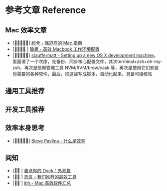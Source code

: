 # 参考文章 Reference

## Mac 效率文章

* [🌟🌟🌟🌟🌟] [祁兮 - 强迫症的 Mac 指南][macdao-ocd-guides]
* [🌟🌟🌟🌟  ] [隃墨 - 高效 Macbook 工作环境配置][yumo-effective-mac]
* [🌟🌟🌟🌟🌟] [stauffermatt - Setting up a new OS X development machine][]。里面讲了一个次序，先备份、同步核心配置文件，其次terminal+zsh+oh-my-zsh，再次是依赖管理工具 NVM/RVM/brew/cask 等，再次是使用它们安装你需要的各种软件，最后，把这些写成脚本，自动化起来。具备可操练性


[macdao-ocd-guides]: https://github.com/macdao/ocds-guide-to-setting-up-mac
[yumo-effective-mac]: http://xialeizhou.com/2019/06/23/%E9%AB%98%E6%95%88macbook%E5%B7%A5%E4%BD%9C%E7%8E%AF%E5%A2%83%E9%85%8D%E7%BD%AE/
[stauffermatt - Setting up a new OS X development machine]: https://mattstauffer.com/blog/series/setting-up-a-new-os-x-development-machine/

## 通用工具推荐

## 开发工具推荐

## 效率本身思考

* [🌟🌟🌟🌟🌟] [Steve Pavlina - 什么是效率][]

[Steve Pavlina - 什么是效率]: http://www.stevepavlinachina.com/20051019-what-is-productivity.html

## 阅知

* [🌟🌟      ] [装点你的 Dock：外观篇](https://sspai.com/post/33493)
* [🌟🌟      ] [逸言 - 我们推荐的高效工具][]
* [🌟🌟      ] [itjh - Mac 高效软件汇总](https://itjh.net/2016/07/06/macgoogsoft/)

[逸言 - 我们推荐的高效工具]: http://agiledon.github.io/blog/2015/01/05/efficient-tools-we-recommended